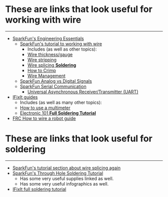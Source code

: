 # These are links that look useful for working with wire
---
+ [SparkFun's Engineering Essentials](https://www.sparkfun.com/engineering_essentials)
  + [SparkFun's tutorial to working with wire](https://learn.sparkfun.com/tutorials/working-with-wire)
    + Includes (as well as other topics):
    + [Wire thickness/gauge](https://learn.sparkfun.com/tutorials/working-with-wire#wire-thickness)
    + [Wire stripping](https://learn.sparkfun.com/tutorials/working-with-wire#how-to-strip-a-wire)
    + [Wire splicing **Soldering**](https://learn.sparkfun.com/tutorials/working-with-wire#how-to-splice-wires)
    + [How to Crimp](https://learn.sparkfun.com/tutorials/working-with-wire#how-to-crimp-an-electrical-connector)
    + [Wire Management](https://learn.sparkfun.com/tutorials/working-with-wire#wire-management)
  + [SparkFun Analog vs Digital Signals](https://learn.sparkfun.com/tutorials/analog-vs-digital/all)
  + [SparkFun Serial Communication](https://learn.sparkfun.com/tutorials/serial-communication)
    + [Universal Asynchronous Receiver/Transmitter (UART)](https://learn.sparkfun.com/tutorials/serial-communication#uarts)  
+ [IFixIt guides](https://www.ifixit.com/Guide/)
  + Includes (as well as many other topics):
  + [How to use a multimeter](https://www.ifixit.com/Guide/How+To+Use+A+Multimeter/25632)
  + [Electronic 101 **Full Soldering Tutorial**](https://www.ifixit.com/Guide/Electronics+Skills+Kit+101/6190)
+ [FRC How to wire a robot guide](https://docs.wpilib.org/en/stable/docs/zero-to-robot/step-1/how-to-wire-a-robot.html)

# These are links that look useful for soldering
--- 
+ [SparkFun's tutorial section about wire splicing again](https://learn.sparkfun.com/tutorials/working-with-wire#how-to-splice-wires)
+ [SparkFun's Through Hole Soldering Tutorial](https://learn.sparkfun.com/tutorials/how-to-solder-through-hole-soldering)
  + Has some very useful supplies linked as well.
  + Has some very useful infographics as well.
+ [IFixIt full soldering tutorial](https://www.ifixit.com/Guide/Electronics+Skills+Kit+101/6190)
